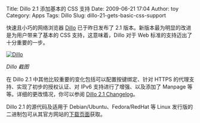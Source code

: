 Title: Dillo 2.1 添加基本的 CSS 支持
Date: 2009-06-21 17:04
Author: toy
Category: Apps
Tags: Dillo
Slug: dillo-21-gets-basic-css-support

快速且小巧的网络浏览器 [Dillo](http://www.dillo.org/) 已于昨日发布了 2.1
版本。新版本最为明显的改进是为用户带来了基本的 CSS 支持，这意味着，Dillo
对于 Web 标准的支持迈出了十分重要的一步。

[![Dillo](http://i.linuxtoy.org/images/2009/06/dillo-thumb.png)](http://i.linuxtoy.org/images/2009/06/dillo.png)

*Dillo 截图*

在 Dillo 2.1 中其他比较重要的变化包括可以配置按键绑定、针对 HTTPS
的代理支持、实现了初步的授权认证、对 IPv6 支持进行了增强、以及添加了
Manpage 等等。详细的更改情况，你可以参阅 [Dillo 2.1
Changelog](http://hg.dillo.org/dillo/file/tip/ChangeLog)。

Dillo 2.1 的源代码及适用于 Debian/Ubuntu、Fedora/RedHat 等 Linux
发行版的二进制包可从其官方网站的[下载页面](http://www.dillo.org/download.html)获取。
